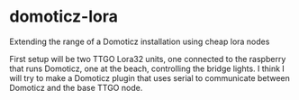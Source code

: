 # domoticz-lora
Extending the range of a Domoticz installation using cheap lora nodes

First setup will be two TTGO Lora32 units, one connected to the raspberry that runs Domoticz, one at the beach, controlling the bridge lights.
I think I will try to make a Domoticz plugin that uses serial to communicate between Domoticz and the base TTGO node.

